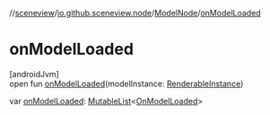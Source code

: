 //[sceneview](../../../index.md)/[io.github.sceneview.node](../index.md)/[ModelNode](index.md)/[onModelLoaded](on-model-loaded.md)

# onModelLoaded

[androidJvm]\
open fun [onModelLoaded](on-model-loaded.md)(modelInstance: [RenderableInstance](../../com.google.ar.sceneform.rendering/-renderable-instance/index.md))

var [onModelLoaded](on-model-loaded.md): [MutableList](https://kotlinlang.org/api/latest/jvm/stdlib/kotlin.collections/-mutable-list/index.html)&lt;[OnModelLoaded](../index.md#899098479%2FClasslikes%2F-1571379623)&gt;
